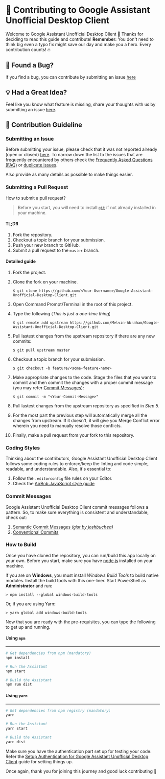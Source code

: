 # 🙌 Contributing to Google Assistant Unofficial Desktop Client

Welcome to Google Assistant Unofficial Desktop Client 👋 Thanks for deciding to read this guide and contribute!
**Remember:** You don't need to think big even a typo fix might save our day and make you a hero.
Every contribution counts! 🔥

## 🐛 Found a Bug?

If you find a bug, you can contribute by submitting an issue [here](https://github.com/Melvin-Abraham/Google-Assistant-Unofficial-Desktop-Client/issues/new?assignees=&labels=Type%3A+Bug&template=bug-report.md&title=%F0%9F%90%9B+BUG%3A+)

## 💡 Had a Great Idea?

Feel like you know what feature is missing, share your thoughts with us by submitting an issue [here](https://github.com/Melvin-Abraham/Google-Assistant-Unofficial-Desktop-Client/issues/new?assignees=&labels=Type%3A+Feature&template=feature-request.md&title=%F0%9F%92%A1+FEATURE+REQUEST%3A+).

## 📙 Contribution Guideline

### Submitting an Issue

Before submitting your issue, please check that it was not reported already (open or closed) [here](https://github.com/Melvin-Abraham/Google-Assistant-Unofficial-Desktop-Client/issues). To narrow down the list to the issues that are frequently encountered by others check the [Frequently Asked Questions (FAQ)](https://github.com/Melvin-Abraham/Google-Assistant-Unofficial-Desktop-Client/wiki/Frequently-Asked-Questions-(FAQ)) or [duplicate issues](https://github.com/Melvin-Abraham/Google-Assistant-Unofficial-Desktop-Client/issues?q=is%3Aissue+label%3Aduplicate+is%3Aclosed).

Also provide as many details as possible to make things easier.

### Submitting a Pull Request

How to submit a pull request?

> Before you start, you will need to install [`git`](https://git-scm.com/) if not already installed in your machine.

#### TL;DR

1. Fork the repository.
2. Checkout a topic branch for your submission.
3. Push your new branch to GitHub.
4. Submit a pull request to the `master` branch.

#### Detailed guide

1. Fork the project.

2. Clone the fork on your machine.

   ```console
   $ git clone https://github.com/<Your-Username>/Google-Assistant-Unofficial-Desktop-Client.git
   ```

3. Open Command Prompt/Terminal in the root of this project.

4. Type the following (_This is just a one-time thing_)

   ```console
   $ git remote add upstream https://github.com/Melvin-Abraham/Google-Assistant-Unofficial-Desktop-Client.git
   ```

5. Pull lastest changes from the upstream repository if there are any new commits:

   ```console
   $ git pull upstream master
   ```

6. Checkout a topic branch for your submission.

    ```console
    $ git checkout -b feature/<some-feature-name>
    ```

8. Make appropriate changes to the code. Stage the files that you want to commit and then commit the changes with a proper commit message (you may refer [Commit Messages](#Commit-Messages)):

   ```console
   $ git commit -m "<Your-Commit-Message>"
   ```

9. Pull lastest changes from the upstream repository as specified in _Step 5_.

10. For the most part the previous step will automatically merge all the changes from upstream. If it doesn't, it will give you Merge Conflict error wherein you need to manually resolve those conflicts.

11. Finally, make a pull request from your fork to this repository.

### Coding Styles

Thinking about the contributors, Google Assistant Unofficial Desktop Client follows some coding rules to enforce/keep the linting and code simple, readable, and understandable. Also, it's essential to:

1. Follow the `.editorconfig` file rules on your Editor.
2. Check the [AirBnb JavaScript style guide](https://github.com/airbnb/javascript)

### Commit Messages

Google Assistant Unofficial Desktop Client commit messages follows a pattern. So, to make sure everything is consistent and understandable, check out:

1. [Semantic Commit Messages _(gist by joshbuchea)_](https://gist.github.com/joshbuchea/6f47e86d2510bce28f8e7f42ae84c716)
2. [Conventional Commits](https://www.conventionalcommits.org/en/v1.0.0/)

### How to Build

Once you have cloned the repository, you can run/build this app locally on your own. Before you start, make sure you have [node.js](https://nodejs.org/) installed on your machine.

If you are on **Windows**, you must install _Windows Build Tools_ to build native modules. Install the build tools with this one-liner. Start PowerShell as **Administrator** and run:

```console
> npm install --global windows-build-tools
```

Or, if you are using Yarn:

```console
> yarn global add windows-build-tools
```

Now that you are ready with the pre-requisites, you can type the following to get up and running.

#### Using `npm`

---

```bash
# Get dependencies from npm (mandatory)
npm install

# Run the Assistant
npm start

# Build the Assistant
npm run dist
```

#### Using `yarn`

---

```bash
# Get dependencies from npm registry (mandatory)
yarn

# Run the Assistant
yarn start

# Build the Assistant
yarn dist
```

Make sure you have the authentication part set up for testing your code. Refer the [Setup Authentication for Google Assistant Unofficial Desktop Client](https://github.com/Melvin-Abraham/Google-Assistant-Unofficial-Desktop-Client/wiki/Setup-Authentication-for-Google-Assistant-Unofficial-Desktop-Client) guide for setting things up.

Once again, thank you for joining this journey and good luck contributing 🙏
